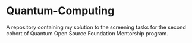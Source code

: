 # Quantum-Computing
A repository containing my solution to the screening tasks for the second cohort of Quantum Open Source Foundation Mentorship program.
